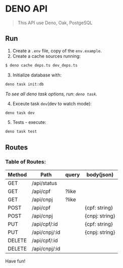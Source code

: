 # **DENO API**
> This API use Deno, Oak, PostgeSQL

## **Run**
1. Create a `.env` file, copy of the `env.example`.
2. Create a cache sources running: 
```bash
$ deno cache deps.ts dev_deps.ts
```
3. Initialize database with:
```bash
deno task init:db
```
_To see all deno task options, run: `deno task`._

4. Exceute task `dev`(dev to watch mode):
```bash
deno task dev
```
5. Tests - execute:
```bash
deno task test
```

## **Routes**

### Table of Routes:
| Method  | Path           | query | body(json)     |
|---------|----------------|-------|----------------|
| GET     | /api/status    |       |                |
| GET     | /api/cpf       |?like  |                |
| GET     | /api/cnpj      |?like  |                |
| POST    | /api/cpf       |       |{cpf: string}   |
| POST    | /api/cnpj      |       |{cnpj: string}  |
| PUT     | /api/cpf/:id   |       |{cpf: string}   |
| PUT     | /api/cnpj/:id  |       |{cnpj: string}  |
| DELETE  | /api/cpf/:id   |       |                |
| DELETE  | /api/cnpj/:id  |       |                |


Have fun!
